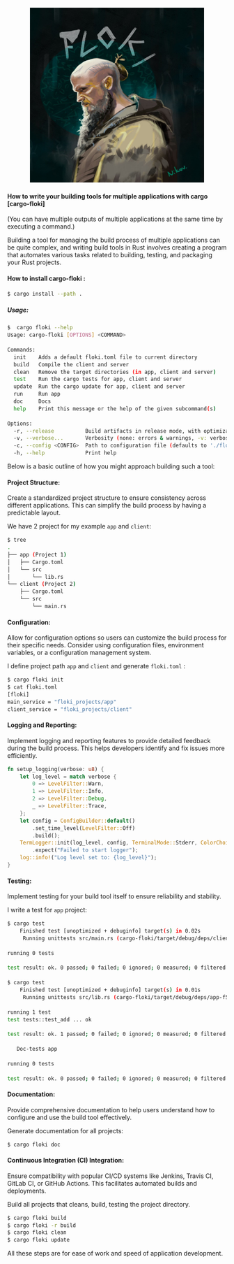 
<p align="center">
  <img src="https://github.com/raminfp/cargo-floki/blob/main/img/floki.jpg" alt="Floki the boat builder " width="400" height="400">
</p>

#### How to write your building tools for multiple applications with cargo [cargo-floki]
(You can have multiple outputs of multiple applications at the same time by executing a command.)

Building a tool for managing the build process of multiple applications can be quite complex,
and writing build tools in Rust involves creating a program that automates various tasks related to building,
testing, and packaging your Rust projects.

#### How to install cargo-floki :
```bash
$ cargo install --path .
```

##### Usage:
```bash
$  cargo floki --help
Usage: cargo-floki [OPTIONS] <COMMAND>

Commands:
  init    Adds a default floki.toml file to current directory
  build   Compile the client and server
  clean   Remove the target directories (in app, client and server)
  test    Run the cargo tests for app, client and server
  update  Run the cargo update for app, client and server
  run     Run app
  doc     Docs
  help    Print this message or the help of the given subcommand(s)

Options:
  -r, --release          Build artifacts in release mode, with optimizations
  -v, --verbose...       Verbosity (none: errors & warnings, -v: verbose, --vv: very verbose, --vvv: output everything)
  -c, --config <CONFIG>  Path to configuration file (defaults to './floki.toml')
  -h, --help             Print help

```
Below is a basic outline of how you might approach building such a tool:

#### Project Structure:
Create a standardized project structure to ensure consistency across different applications. This can simplify the build process by having a predictable layout.

We have 2 project for my example `app` and `client`:

```bash
$ tree
.
├── app (Project 1)
│   ├── Cargo.toml
│   └── src
│       └── lib.rs  
└── client (Project 2)
    ├── Cargo.toml
    └── src
        └── main.rs
```
#### Configuration:
Allow for configuration options so users can customize the build process for their specific needs.
Consider using configuration files, environment variables, or a configuration management system.

I define project path `app` and `client` and generate `floki.toml` :

```bash
$ cargo floki init
$ cat floki.toml 
[floki]
main_service = "floki_projects/app"
client_service = "floki_projects/client"
```
#### Logging and Reporting:
Implement logging and reporting features to provide detailed feedback during the build process. This helps developers identify and fix issues more efficiently.

```rust
fn setup_logging(verbose: u8) {
    let log_level = match verbose {
        0 => LevelFilter::Warn,
        1 => LevelFilter::Info,
        2 => LevelFilter::Debug,
        _ => LevelFilter::Trace,
    };
    let config = ConfigBuilder::default()
        .set_time_level(LevelFilter::Off)
        .build();
    TermLogger::init(log_level, config, TerminalMode::Stderr, ColorChoice::Auto)
        .expect("Failed to start logger");
    log::info!("Log level set to: {log_level}");
}

```

#### Testing:
Implement testing for your build tool itself to ensure reliability and stability.

I write a test for `app` project:
```bash
$ cargo test
    Finished test [unoptimized + debuginfo] target(s) in 0.02s
     Running unittests src/main.rs (cargo-floki/target/debug/deps/client-5bd14cdeb41d4264)

running 0 tests

test result: ok. 0 passed; 0 failed; 0 ignored; 0 measured; 0 filtered out; finished in 0.00s

$ cargo test
    Finished test [unoptimized + debuginfo] target(s) in 0.01s
     Running unittests src/lib.rs (cargo-floki/target/debug/deps/app-f55b4b7fb682729e)

running 1 test
test tests::test_add ... ok

test result: ok. 1 passed; 0 failed; 0 ignored; 0 measured; 0 filtered out; finished in 0.00s

   Doc-tests app

running 0 tests

test result: ok. 0 passed; 0 failed; 0 ignored; 0 measured; 0 filtered out; finished in 0.00s


```
#### Documentation:
Provide comprehensive documentation to help users understand how to configure and use the build tool effectively.

Generate documentation for all projects:

```bash
$ cargo floki doc
```
#### Continuous Integration (CI) Integration:
Ensure compatibility with popular CI/CD systems like Jenkins, Travis CI, GitLab CI, or GitHub Actions. This facilitates automated builds and deployments.

Build all projects that cleans, build, testing the project directory.
```bash
$ cargo floki build
$ cargo floki -r build
$ cargo floki clean
$ cargo floki update
```

All these steps are for ease of work and speed of application development.
